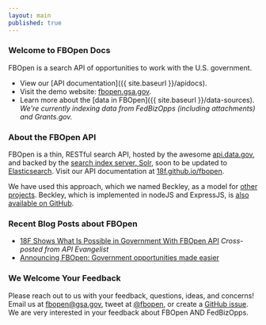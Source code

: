```yaml
---
layout: main
published: true
---
```


### Welcome to FBOpen Docs

FBOpen is a search API of opportunities to work with the U.S. government.

* View our [API documentation]({{ site.baseurl }}/apidocs).
* Visit the demo website: [fbopen.gsa.gov](https://fbopen.gsa.gov).
* Learn more about the [data in FBOpen]({{ site.baseurl }}/data-sources). _We're currently indexing data from FedBizOpps (including attachments) and Grants.gov._

### About the FBOpen API

FBOpen is a thin, RESTful search API, hosted by the awesome [api.data.gov](https://api.data.gov), and backed by the [search index server, Solr](hnttp://lucene.apache.org/solr/), soon to be updated to [Elasticsearch](https://www.elasticsearch.org). Visit our API documentation at [18f.github.io/fbopen](https://18f.github.io/fbopen/).

We have used this approach, which we named Beckley, as a model for [other projects](http://18fblog.tumblr.com/post/85232393363/a-few-notes-on-notalone-gov). Beckley, which is implemented in nodeJS and ExpressJS, is [also available on GitHub](https://github.com/18f/beckley).

### Recent Blog Posts about FBOpen

* [18F Shows What Is Possible in Government With FBOpen API](http://18fblog.tumblr.com/post/85434416767/18f-shows-what-is-possible-in-government-with-fbopen) _Cross-posted from API Evangelist_
* [Announcing FBOpen: Government opportunities made easier](18fblog.tumblr.com/post/81293178801/announcing-fbopen-government-opportunities-made-easier)

### We Welcome Your Feedback

Please reach out to us with your feedback, questions, ideas, and concerns! Email us at <a href="mailto:fbopen@gsa.gov">fbopen@gsa.gov</a>, tweet at [@fbopen](https://twitter.com/fbopen), or create a [GitHub issue](https://github.com/18f/fbopen/issues/new). We are very interested in your feedback about FBOpen AND FedBizOpps.
